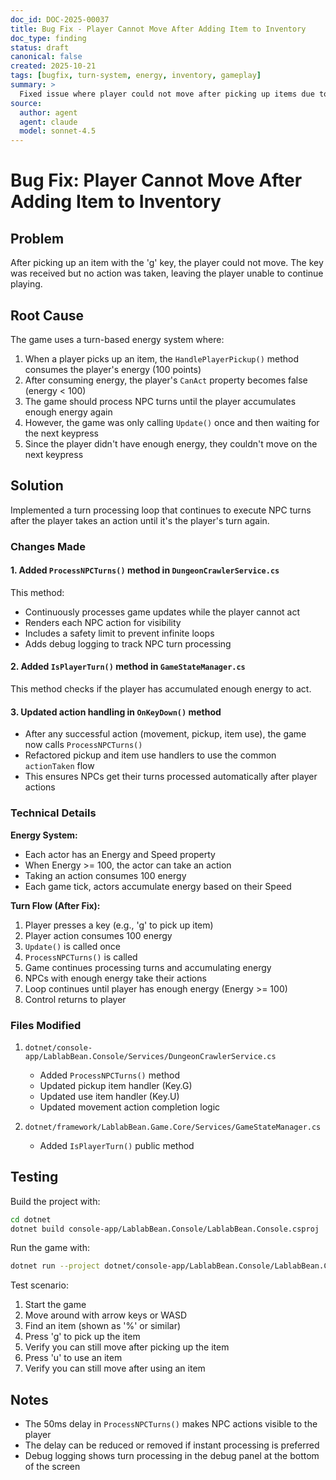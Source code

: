 ```yaml
---
doc_id: DOC-2025-00037
title: Bug Fix - Player Cannot Move After Adding Item to Inventory
doc_type: finding
status: draft
canonical: false
created: 2025-10-21
tags: [bugfix, turn-system, energy, inventory, gameplay]
summary: >
  Fixed issue where player could not move after picking up items due to energy system not processing NPC turns automatically.
source:
  author: agent
  agent: claude
  model: sonnet-4.5
---
```


# Bug Fix: Player Cannot Move After Adding Item to Inventory

## Problem
After picking up an item with the 'g' key, the player could not move. The key was received but no action was taken, leaving the player unable to continue playing.

## Root Cause
The game uses a turn-based energy system where:
1. When a player picks up an item, the `HandlePlayerPickup()` method consumes the player's energy (100 points)
2. After consuming energy, the player's `CanAct` property becomes false (energy < 100)
3. The game should process NPC turns until the player accumulates enough energy again
4. However, the game was only calling `Update()` once and then waiting for the next keypress
5. Since the player didn't have enough energy, they couldn't move on the next keypress

## Solution
Implemented a turn processing loop that continues to execute NPC turns after the player takes an action until it's the player's turn again.

### Changes Made

#### 1. Added `ProcessNPCTurns()` method in `DungeonCrawlerService.cs`
This method:
- Continuously processes game updates while the player cannot act
- Renders each NPC action for visibility
- Includes a safety limit to prevent infinite loops
- Adds debug logging to track NPC turn processing

#### 2. Added `IsPlayerTurn()` method in `GameStateManager.cs`
This method checks if the player has accumulated enough energy to act.

#### 3. Updated action handling in `OnKeyDown()` method
- After any successful action (movement, pickup, item use), the game now calls `ProcessNPCTurns()`
- Refactored pickup and item use handlers to use the common `actionTaken` flow
- This ensures NPCs get their turns processed automatically after player actions

### Technical Details

**Energy System:**
- Each actor has an Energy and Speed property
- When Energy >= 100, the actor can take an action
- Taking an action consumes 100 energy
- Each game tick, actors accumulate energy based on their Speed

**Turn Flow (After Fix):**
1. Player presses a key (e.g., 'g' to pick up item)
2. Player action consumes 100 energy
3. `Update()` is called once
4. `ProcessNPCTurns()` is called
5. Game continues processing turns and accumulating energy
6. NPCs with enough energy take their actions
7. Loop continues until player has enough energy (Energy >= 100)
8. Control returns to player

### Files Modified
1. `dotnet/console-app/LablabBean.Console/Services/DungeonCrawlerService.cs`
   - Added `ProcessNPCTurns()` method
   - Updated pickup item handler (Key.G)
   - Updated use item handler (Key.U)
   - Updated movement action completion logic

2. `dotnet/framework/LablabBean.Game.Core/Services/GameStateManager.cs`
   - Added `IsPlayerTurn()` public method

## Testing
Build the project with:
```bash
cd dotnet
dotnet build console-app/LablabBean.Console/LablabBean.Console.csproj
```

Run the game with:
```bash
dotnet run --project dotnet/console-app/LablabBean.Console/LablabBean.Console.csproj
```

Test scenario:
1. Start the game
2. Move around with arrow keys or WASD
3. Find an item (shown as '%' or similar)
4. Press 'g' to pick up the item
5. Verify you can still move after picking up the item
6. Press 'u' to use an item
7. Verify you can still move after using an item

## Notes
- The 50ms delay in `ProcessNPCTurns()` makes NPC actions visible to the player
- The delay can be reduced or removed if instant processing is preferred
- Debug logging shows turn processing in the debug panel at the bottom of the screen
